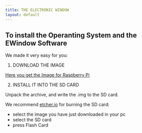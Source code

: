 ```yaml
---
title: THE ELECTRONIC WINDOW
layout: default
---
```


## To install the Operanting System and the EWindow Software

We made it very easy for you:

1. DOWNLOAD THE IMAGE

[Here you get the Image for Raspberry Pi](https://ewindow.org/download/ewindow-v0.3.zip) 


2. INSTALL IT INTO THE SD CARD

Unpack the archive, and write the .img to the SD card.

We recommend [etcher.io](http://etcher.io) for burning the SD card:
- select the image you have just downloaded in your pc
- select the SD card
- press Flash Card

